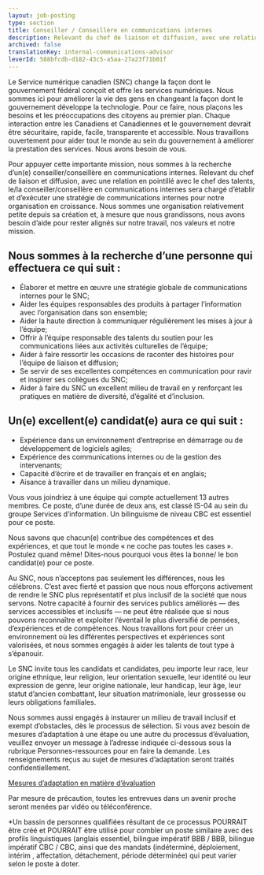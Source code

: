 ```yaml
---
layout: job-posting
type: section
title: Conseiller / Conseillère en communications internes
description: Relevant du chef de liaison et diffusion, avec une relation en pointillé avec le chef des talents, le/la conseiller/conseillère en communications internes sera chargé d’établir et d’exécuter une stratégie de communications internes pour notre organisation en croissance.
archived: false
translationKey: internal-communications-advisor
leverId: 588bfcdb-d182-43c5-a5aa-27a23f71b01f
---
```

Le Service numérique canadien (SNC) change la façon dont le gouvernement fédéral conçoit et offre les services numériques. Nous sommes ici pour améliorer la vie des gens en changeant la façon dont le gouvernement développe la technologie. Pour ce faire, nous plaçons les besoins et les préoccupations des citoyens au premier plan. Chaque interaction entre les Canadiens et Canadiennes et le gouvernement devrait être sécuritaire, rapide, facile, transparente et accessible. Nous travaillons ouvertement pour aider tout le monde au sein du gouvernement à améliorer la prestation des services. Nous avons besoin de vous.

Pour appuyer cette importante mission, nous sommes à la recherche d’un(e) conseiller/conseillère en communications internes. Relevant du chef de liaison et diffusion, avec une relation en pointillé avec le chef des talents, le/la conseiller/conseillère en communications internes sera chargé d’établir et d’exécuter une stratégie de communications internes pour notre organisation en croissance. Nous sommes une organisation relativement petite depuis sa création et, à mesure que nous grandissons, nous avons besoin d’aide pour rester alignés sur notre travail, nos valeurs et notre mission.

## Nous sommes à la recherche d’une personne qui effectuera ce qui suit :

* Élaborer et mettre en œuvre une stratégie globale de communications internes pour le SNC;
* Aider les équipes responsables des produits à partager l’information avec l’organisation dans son ensemble;
* Aider la haute direction à communiquer régulièrement les mises à jour à l’équipe;
* Offrir à l’équipe responsable des talents du soutien pour les communications liées aux activités culturelles de l’équipe;
* Aider à faire ressortir les occasions de raconter des histoires pour l’équipe de liaison et diffusion;
* Se servir de ses excellentes compétences en communication pour ravir et inspirer ses collègues du SNC;
* Aider à faire du SNC un excellent milieu de travail en y renforçant les pratiques en matière de diversité, d’égalité et d’inclusion.

## Un(e) excellent(e) candidat(e) aura ce qui suit :

* Expérience dans un environnement d’entreprise en démarrage ou de développement de logiciels agiles;
* Expérience des communications internes ou de la gestion des intervenants;
* Capacité d’écrire et de travailler en français et en anglais;
* Aisance à travailler dans un milieu dynamique.


Vous vous joindriez à une équipe qui compte actuellement 13 autres membres. Ce poste, d’une durée de deux ans, est classé IS-04 au sein du groupe Services d’information. Un bilinguisme de niveau CBC est essentiel pour ce poste.

Nous savons que chacun(e) contribue des compétences et des expériences, et que tout le monde « ne coche pas toutes les cases ». Postulez quand même! Dites-nous pourquoi vous êtes la bonne/ le bon candidat(e) pour ce poste.

Au SNC, nous n’acceptons pas seulement les différences, nous les célébrons. C’est avec fierté et passion que nous nous efforçons activement de rendre le SNC plus représentatif et plus inclusif de la société que nous servons. Notre capacité à fournir des services publics améliorés — des services accessibles et inclusifs — ne peut être réalisée que si nous pouvons reconnaître et exploiter l’éventail le plus diversifié de pensées, d’expériences et de compétences. Nous travaillons fort pour créer un environnement où les différentes perspectives et expériences sont valorisées, et nous sommes engagés à aider les talents de tout type à s’épanouir.

Le SNC invite tous les candidats et candidates, peu importe leur race, leur origine ethnique, leur religion, leur orientation sexuelle, leur identité ou leur expression de genre, leur origine nationale, leur handicap, leur âge, leur statut d’ancien combattant, leur situation matrimoniale, leur grossesse ou leurs obligations familiales.

Nous sommes aussi engagés à instaurer un milieu de travail inclusif et exempt d’obstacles, dès le processus de sélection. Si vous avez besoin de mesures d’adaptation à une étape ou une autre du processus d’évaluation, veuillez envoyer un message à l’adresse indiquée ci-dessous sous la rubrique Personnes-ressources pour en faire la demande. Les renseignements reçus au sujet de mesures d’adaptation seront traités confidentiellement.

[Mesures d’adaptation en matière d’évaluation](https://www.canada.ca/fr/commission-fonction-publique/services/mesures-d-adaptation-matiere-evaluation.html)

Par mesure de précaution, toutes les entrevues dans un avenir proche seront menées par vidéo ou téléconférence.

*Un bassin de personnes qualifiées résultant de ce processus POURRAIT être créé et POURRAIT être utilisé pour combler un poste similaire avec des profils linguistiques (anglais essentiel, bilingue impératif BBB / BBB, bilingue impératif CBC / CBC, ainsi que des mandats (indéterminé, déploiement, intérim , affectation, détachement, période déterminée) qui peut varier selon le poste à doter.
